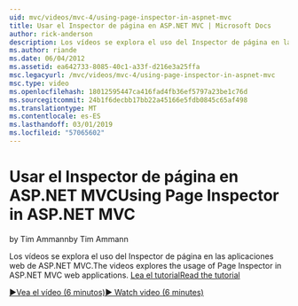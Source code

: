 ```yaml
---
uid: mvc/videos/mvc-4/using-page-inspector-in-aspnet-mvc
title: Usar el Inspector de página en ASP.NET MVC | Microsoft Docs
author: rick-anderson
description: Los vídeos se explora el uso del Inspector de página en las aplicaciones web de ASP.NET MVC. Lea el tutorial
ms.author: riande
ms.date: 06/04/2012
ms.assetid: ea642733-8085-40c1-a33f-d216e3a25ffa
msc.legacyurl: /mvc/videos/mvc-4/using-page-inspector-in-aspnet-mvc
msc.type: video
ms.openlocfilehash: 18012595447ca416fad4fb36ef5797a23be1c76d
ms.sourcegitcommit: 24b1f6decbb17bb22a45166e5fdb0845c65af498
ms.translationtype: MT
ms.contentlocale: es-ES
ms.lasthandoff: 03/01/2019
ms.locfileid: "57065602"
---
```

<a name="using-page-inspector-in-aspnet-mvc"></a><span data-ttu-id="f2a33-104">Usar el Inspector de página en ASP.NET MVC</span><span class="sxs-lookup"><span data-stu-id="f2a33-104">Using Page Inspector in ASP.NET MVC</span></span>
====================
<span data-ttu-id="f2a33-105">by Tim Ammann</span><span class="sxs-lookup"><span data-stu-id="f2a33-105">by Tim Ammann</span></span>

<span data-ttu-id="f2a33-106">Los vídeos se explora el uso del Inspector de página en las aplicaciones web de ASP.NET MVC.</span><span class="sxs-lookup"><span data-stu-id="f2a33-106">The videos explores the usage of Page Inspector in ASP.NET MVC web applications.</span></span> [<span data-ttu-id="f2a33-107">Lea el tutorial</span><span class="sxs-lookup"><span data-stu-id="f2a33-107">Read the tutorial</span></span>](../../overview/views/using-page-inspector-in-aspnet-mvc.md)

[<span data-ttu-id="f2a33-108">&#9654;Vea el vídeo (6 minutos)</span><span class="sxs-lookup"><span data-stu-id="f2a33-108">&#9654; Watch video (6 minutes)</span></span>](https://channel9.msdn.com/Blogs/ASP-NET-Site-Videos/using-page-inspector-in-aspnet-mvc)
